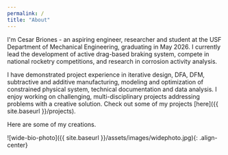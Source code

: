 ```yaml
---
permalink: /
title: "About"
---
```

I'm Cesar Briones - an aspiring engineer, researcher and student at the USF Department of Mechanical Engineering, graduating in May 2026. I currently lead the development of active drag-based braking system, compete in national rocketry competitions, and research in corrosion activity analysis.   

I have demonstrated project experience in iterative design, DFA, DFM, subtractive and additive manufacturing, modeling and optimization of constrained physical system, technical documentation and data analysis. I enjoy working on challenging, multi-disciplinary projects addressing problems with a creative solution. Check out some of my projects [here]({{ site.baseurl }}/projects).

Here are some of my creations.

![wide-bio-photo]({{ site.baseurl }}/assets/images/widephoto.jpg){: .align-center}



